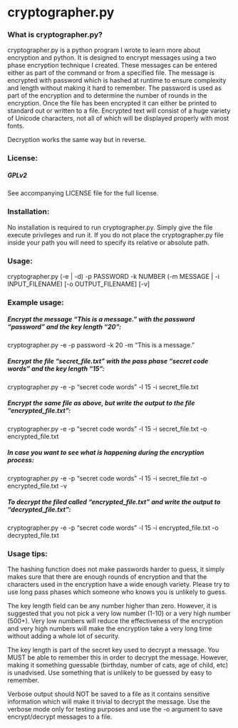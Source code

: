 cryptographer.py
================

### What is cryptographer.py?

cryptographer.py is a python program I wrote to learn more about encryption and python.
It is designed to encrypt messages using a two phase encryption technique I
created. These messages can be entered either as part of the command or from a specified
file. The message is encrypted with password which is hashed at runtime to ensure
complexity and length without making it hard to remember. The password is used as part
of the encryption and to determine the number of rounds in the encryption. Once the file
has been encrypted it can either be printed to standard out or written to a file. Encrypted 
text will consist of a huge variety of Unicode characters, not all of which will be displayed
properly with most fonts.

Decryption works the same way but in reverse.

###  License: 
##### GPLv2 

See accompanying LICENSE file for the full license.

### Installation:

No installation is required to run cryptographer.py. Simply give the file execute privileges
and run it. If you do not place the cryptographer.py file inside your path you will need to
specify its relative or absolute path. 

### Usage:

cryptographer.py (-e | -d) -p PASSWORD -k NUMBER (-m MESSAGE | -i INPUT_FILENAME) [-o OUTPUT_FILENAME] [-v]

### Example usage:

##### Encrypt the message “This is a message.” with the password “password” and the key length “20”:

cryptographer.py -e -p password -k 20 -m “This is a message.”


##### Encrypt the file “secret_file.txt” with the pass phase “secret code words” and the key length “15”:

cryptographer.py -e -p “secret code words” -l 15 -i secret_file.txt


##### Encrypt the same file as above, but write the output to the file “encrypted_file.txt”:

cryptographer.py -e -p “secret code words” -l 15 -i secret_file.txt -o encrypted_file.txt


##### In case you want to see what is happening during the encryption process:

cryptographer.py -e -p “secret code words” -l 15 -i secret_file.txt -o encrypted_file.txt -v


##### To decrypt the filed called “encrypted_file.txt” and write the output to “decrypted_file.txt”:

cryptographer.py -e -p “secret code words” -l 15 -i encrypted_file.txt -o decrypted_file.txt

### Usage tips:

The hashing function does not make passwords harder to guess, it simply makes sure that there
are enough rounds of encryption and that the characters used in the encryption have a wide
enough variety. Please try to use long pass phases which someone who knows you is unlikely
to guess.

The key length field can be any number higher than zero. However, it is suggested that you
not pick a very low number (1-10) or a very high number (500+). Very low numbers will reduce
the effectiveness of the encryption and very high numbers will make the encryption take a
very long time without adding a whole lot of security.

The key length is part of the secret key used to decrypt a message. You MUST be able to
remember this in order to decrypt the message. However, making it something guessable
(birthday, number of cats, age of child, etc) is unadvised.
Use something that is unlikely to be guessed by easy to remember. 

Verbose output should NOT be saved to a file as it contains sensitive information which will
make it trivial to decrypt the message. Use the verbose mode only for testing purposes and
use the -o argument to save encrypt/decrypt messages to a file.
 